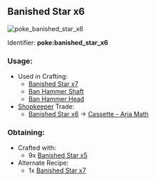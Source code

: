 ## Banished Star x6
![poke_banished_star_x6](https://github.com/ItsMePok/PFE/assets/136857747/15a02353-f6d6-4420-8d56-9194e332a770)

Identifier: **poke:banished_star_x6**

### Usage:
* Used in Crafting:
  * [Banished Star x7](https://pfewiki.gitbook.io/home/items/banished-stars/banished-star-x7)
  * [Ban Hammer Shaft](https://github.com/ItsMePok/PFE/wiki/Ban-Hammer-Shaft)
  * [Ban Hammer Head](https://github.com/ItsMePok/PFE/wiki/Ban-Hammer-Head)
* [Shopkeeper](https://github.com/ItsMePok/PFE/wiki/Shopkeeper) Trade:
  * [Banished Star x6](https://pfewiki.gitbook.io/home/items/banished-stars/banished-star-x6) -> [Cassette - Aria Math](https://github.com/ItsMePok/PFE/wiki/Cassette-AriaMath)

### Obtaining:
* Crafted with:
  * 9x [Banished Star x5](https://pfewiki.gitbook.io/home/items/banished-stars/banished-star-x5)
* Alternate Recipe:
  * 1x [Banished Star x7](https://pfewiki.gitbook.io/home/items/banished-stars/banished-star-x7)
